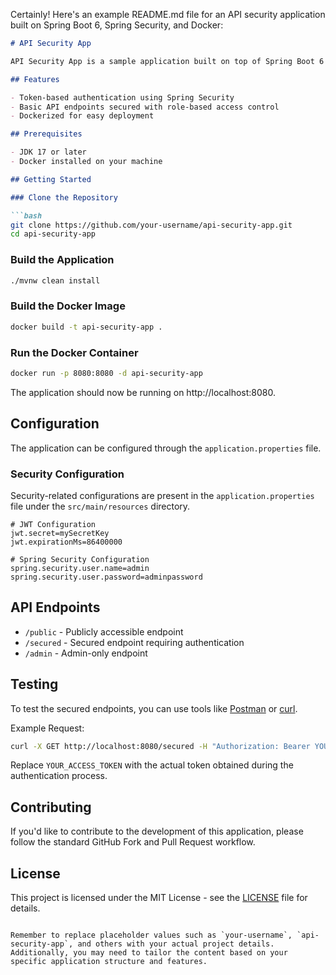 Certainly! Here's an example README.md file for an API security application built on Spring Boot 6, Spring Security, and Docker:

```markdown
# API Security App

API Security App is a sample application built on top of Spring Boot 6 and Spring Security. It provides a basic structure for securing APIs using Spring Security and is packaged as a Docker container for easy deployment.

## Features

- Token-based authentication using Spring Security
- Basic API endpoints secured with role-based access control
- Dockerized for easy deployment

## Prerequisites

- JDK 17 or later
- Docker installed on your machine

## Getting Started

### Clone the Repository

```bash
git clone https://github.com/your-username/api-security-app.git
cd api-security-app
```

### Build the Application

```bash
./mvnw clean install
```

### Build the Docker Image

```bash
docker build -t api-security-app .
```

### Run the Docker Container

```bash
docker run -p 8080:8080 -d api-security-app
```

The application should now be running on http://localhost:8080.

## Configuration

The application can be configured through the `application.properties` file.

### Security Configuration

Security-related configurations are present in the `application.properties` file under the `src/main/resources` directory.

```properties
# JWT Configuration
jwt.secret=mySecretKey
jwt.expirationMs=86400000

# Spring Security Configuration
spring.security.user.name=admin
spring.security.user.password=adminpassword
```

## API Endpoints

- `/public` - Publicly accessible endpoint
- `/secured` - Secured endpoint requiring authentication
- `/admin` - Admin-only endpoint

## Testing

To test the secured endpoints, you can use tools like [Postman](https://www.postman.com/) or [curl](https://curl.se/).

Example Request:

```bash
curl -X GET http://localhost:8080/secured -H "Authorization: Bearer YOUR_ACCESS_TOKEN"
```

Replace `YOUR_ACCESS_TOKEN` with the actual token obtained during the authentication process.

## Contributing

If you'd like to contribute to the development of this application, please follow the standard GitHub Fork and Pull Request workflow.

## License

This project is licensed under the MIT License - see the [LICENSE](LICENSE) file for details.
```

Remember to replace placeholder values such as `your-username`, `api-security-app`, and others with your actual project details. Additionally, you may need to tailor the content based on your specific application structure and features.